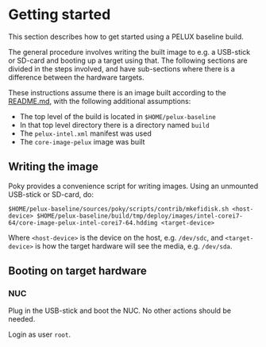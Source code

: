 Getting started
===============
This section describes how to get started using a PELUX baseline build.

The general procedure involves writing the built image to e.g. a USB-stick
or SD-card and booting up a target using that. The following sections are divided
in the steps involved, and have sub-sections where there is a difference
between the hardware targets.

These instructions assume there is an image built according to the
[README.md](README.md), with the following additional assumptions:

* The top level of the build is located in `$HOME/pelux-baseline`
* In that top level directory there is a directory named `build`
* The `pelux-intel.xml` manifest was used
* The `core-image-pelux` image was built

Writing the image
-----------------
Poky provides a convenience script for writing images. Using an unmounted
USB-stick or SD-card, do:

```
$HOME/pelux-baseline/sources/poky/scripts/contrib/mkefidisk.sh <host-device> $HOME/pelux-baseline/build/tmp/deploy/images/intel-corei7-64/core-image-pelux-intel-corei7-64.hddimg <target-device>
```

Where `<host-device>` is the device on the host, e.g. `/dev/sdc`, and `<target-device>` is how the target hardware will see the media, e.g. `/dev/sda`.

Booting on target hardware
--------------------------

### NUC
Plug in the USB-stick and boot the NUC. No other actions should be needed.

Login as user `root`.

